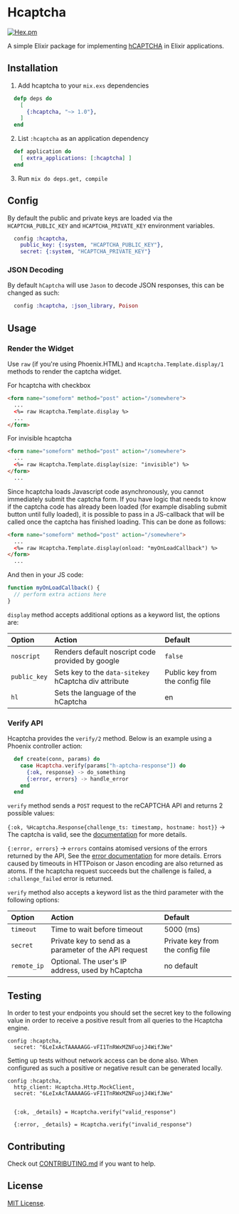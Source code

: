 # Hcaptcha

[![Hex.pm](https://img.shields.io/badge/Hex-v2.1.1-green.svg)](https://hexdocs.pm/hcaptcha)

A simple Elixir package for implementing [hCAPTCHA] in Elixir applications.

[hCAPTCHA]: https://www.hcaptcha.com/

## Installation

1. Add hcaptcha to your `mix.exs` dependencies

```elixir
  defp deps do
    [
      {:hcaptcha, "~> 1.0"},
    ]
  end
```

2. List `:hcaptcha` as an application dependency

```elixir
  def application do
    [ extra_applications: [:hcaptcha] ]
  end
```

3. Run `mix do deps.get, compile`

## Config

By default the public and private keys are loaded via the `HCAPTCHA_PUBLIC_KEY` and `HCAPTCHA_PRIVATE_KEY` environment variables.

```elixir
  config :hcaptcha,
    public_key: {:system, "HCAPTCHA_PUBLIC_KEY"},
    secret: {:system, "HCAPTCHA_PRIVATE_KEY"}
```

### JSON Decoding

By default `hCaptcha` will use `Jason` to decode JSON responses, this can be changed as such:

```elixir
  config :hcaptcha, :json_library, Poison
```

## Usage

### Render the Widget

Use `raw` (if you're using Phoenix.HTML) and `Hcaptcha.Template.display/1` methods to render the captcha widget.

For hcaptcha with checkbox
```html
<form name="someform" method="post" action="/somewhere">
  ...
  <%= raw Hcaptcha.Template.display %>
  ...
</form>
```

For invisible hcaptcha
```html
<form name="someform" method="post" action="/somewhere">
  ...
  <%= raw Hcaptcha.Template.display(size: "invisible") %>
</form>
  ...
```

Since hcaptcha loads Javascript code asynchronously, you cannot immediately submit the captcha form.
If you have logic that needs to know if the captcha code has already been loaded (for example disabling submit button until fully loaded), it is possible to pass in a JS-callback that will be called once the captcha has finished loading.
This can be done as follows:

```html
<form name="someform" method="post" action="/somewhere">
  ...
  <%= raw Hcaptcha.Template.display(onload: "myOnLoadCallback") %>
</form>
  ...
```

And then in your JS code:

```javascript
function myOnLoadCallback() {
  // perform extra actions here
}
```

`display` method accepts additional options as a keyword list, the options are:

Option                  | Action                                                 | Default
:---------------------- | :----------------------------------------------------- | :------------------------
`noscript`              | Renders default noscript code provided by google       | `false`
`public_key`            | Sets key to the `data-sitekey` hCaptcha div attribute | Public key from the config file
`hl`                    | Sets the language of the hCaptcha                     | en

### Verify API

Hcaptcha provides the `verify/2` method. Below is an example using a Phoenix controller action:

```elixir
  def create(conn, params) do
    case Hcaptcha.verify(params["h-aptcha-response"]) do
      {:ok, response} -> do_something
      {:error, errors} -> handle_error
    end
  end
```

`verify` method sends a `POST` request to the reCAPTCHA API and returns 2 possible values:

`{:ok, %Hcaptcha.Response{challenge_ts: timestamp, hostname: host}}` -> The captcha is valid, see the [documentation](https://developers.google.com/hcaptcha/docs/verify#api-response) for more details.

`{:error, errors}` -> `errors` contains atomised versions of the errors returned by the API, See the [error documentation](https://developers.google.com/hcaptcha/docs/verify#error-code-reference) for more details. Errors caused by timeouts in HTTPoison or Jason encoding are also returned as atoms. If the hcaptcha request succeeds but the challenge is failed, a `:challenge_failed` error is returned.

`verify` method also accepts a keyword list as the third parameter with the following options:

Option                  | Action                                                 | Default
:---------------------- | :----------------------------------------------------- | :------------------------
`timeout`               | Time to wait before timeout                            | 5000 (ms)
`secret`                | Private key to send as a parameter of the API request  | Private key from the config file
`remote_ip`             | Optional. The user's IP address, used by hCaptcha     | no default


## Testing

In order to test your endpoints you should set the secret key to the following value in order to receive a positive result from all queries to the Hcaptcha engine.

```
config :hcaptcha,
  secret: "6LeIxAcTAAAAAGG-vFI1TnRWxMZNFuojJ4WifJWe"
```

Setting up tests without network access can be done also. When configured as such a positive or negative result can be generated locally.

```
config :hcaptcha,
  http_client: Hcaptcha.Http.MockClient,
  secret: "6LeIxAcTAAAAAGG-vFI1TnRWxMZNFuojJ4WifJWe"


  {:ok, _details} = Hcaptcha.verify("valid_response")

  {:error, _details} = Hcaptcha.verify("invalid_response")

```

## Contributing

Check out [CONTRIBUTING.md](/CONTRIBUTING.md) if you want to help.

## License

[MIT License](http://www.opensource.org/licenses/MIT).
